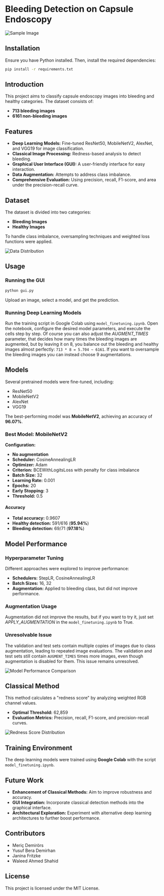 # Bleeding Detection on Capsule Endoscopy

![Sample Image](path/to/your/image1.png)

## Installation
Ensure you have Python installed. Then, install the required dependencies:
```bash
pip install -r requirements.txt
```

## Introduction
This project aims to classify capsule endoscopy images into bleeding and healthy categories. The dataset consists of:
- **713 bleeding images**
- **6161 non-bleeding images**

## Features
- **Deep Learning Models:** Fine-tuned ResNet50, MobileNetV2, AlexNet, and VGG19 for image classification.
- **Classical Image Processing:** Redness-based analysis to detect bleeding.
- **Graphical User Interface (GUI):** A user-friendly interface for easy interaction.
- **Data Augmentation:** Attempts to address class imbalance.
- **Comprehensive Evaluation:** Using precision, recall, F1-score, and area under the precision-recall curve.

## Dataset
The dataset is divided into two categories:
- **Bleeding Images**
- **Healthy Images**

To handle class imbalance, oversampling techniques and weighted loss functions were applied.

![Data Distribution](path/to/your/image2.png)

## Usage
### Running the GUI
```bash
python gui.py
```
Upload an image, select a model, and get the prediction.

### Running Deep Learning Models
Run the training script in Google Colab using `model_finetuning.ipynb`. Open the notebook, configure the desired model parameters, and execute the cells step by step. Of course you can also adjust the *AUGMENT_TIMES* parameter, that decides how many times the bleeding images are augmented, but by leaving it on 8, you balance out the bleeding and healthy images almost perfectly: `713 * 8 = 5.704 ~ 6161`. If you want to oversample the bleeding images you can instead choose 9 augmentations.

## Models
Several pretrained models were fine-tuned, including:
- ResNet50
- MobileNetV2
- AlexNet
- VGG19

The best-performing model was **MobileNetV2**, achieving an accuracy of **96.07%**.

### Best Model: MobileNetV2
**Configuration:**
- **No augmentation**
- **Scheduler:** CosineAnnealingLR
- **Optimizer:** Adam
- **Criterion:** BCEWithLogitsLoss with penalty for class imbalance
- **Batch Size:** 32
- **Learning Rate:** 0.001
- **Epochs:** 20
- **Early Stopping:** 3
- **Threshold:** 0.5

#### Accuracy
- **Total accuracy:** 0.9607
- **Healthy detection:** 591/616 (**95.94%**)
- **Bleeding detection:** 69/71 (**97.18%**)

## Model Performance
### Hyperparameter Tuning
Different approaches were explored to improve performance:
- **Schedulers:** StepLR, CosineAnnealingLR
- **Batch Sizes:** 16, 32
- **Augmentation:** Applied to bleeding class, but did not improve performance. 

### Augmentation Usage
Augmentation did not improve the results, but if you want to try it, just set *APPLY_AUGMENTATION* in the `model_finetuning.ipynb` to True.

### Unresolvable Issue
The validation and test sets contain multiple copies of images due to class augmentation, leading to repeated image evaluations. The validation and test sets still contain `AUGMENT_TIMES` times more images, even though augmentation is disabled for them. This issue remains unresolved.

![Model Performance Comparison](path/to/your/image3.png)

## Classical Method
This method calculates a "redness score" by analyzing weighted RGB channel values.
- **Optimal Threshold:** 62,859
- **Evaluation Metrics:** Precision, recall, F1-score, and precision-recall curves.

![Redness Score Distribution](path/to/your/image4.png)

## Training Environment
The deep learning models were trained using **Google Colab** with the script `model_finetuning.ipynb`.

## Future Work
- **Enhancement of Classical Methods:** Aim to improve robustness and accuracy.
- **GUI Integration:** Incorporate classical detection methods into the graphical interface.
- **Architectural Exploration:** Experiment with alternative deep learning architectures to further boost performance.

## Contributors
- Meriç Demirörs
- Yusuf Bera Demirhan
- Janina Fritzke
- Waleed Ahmed Shahid

## License
This project is licensed under the MIT License.

